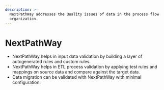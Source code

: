 ```yaml
---
description: >-
  NextPathWay addresses the Quality issues of data in the process flow of any
  organization.
---
```


# NextPathWay

* NextPathWay helps in input data validation by building a layer of autogenerated rules and custom rules.
* NextPathWay helps in ETL process validation by applying test rules and mappings on source data and compare against the target data.
* Data migration can be validated with NextPathWay with minimal configuration.

